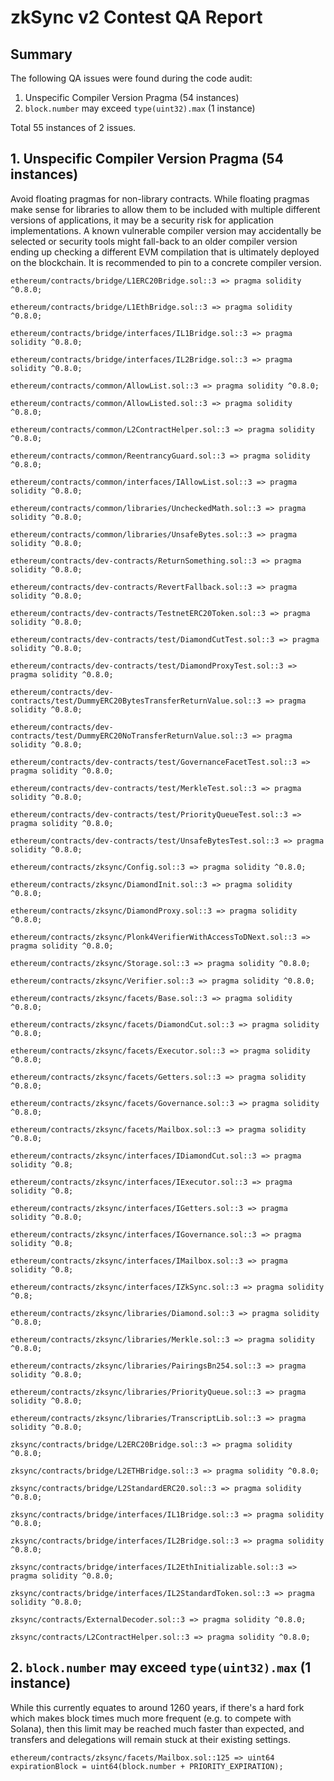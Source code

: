 # zkSync v2 Contest QA Report

## Summary

The following QA issues were found during the code audit:

1. Unspecific Compiler Version Pragma (54 instances)
2. `block.number` may exceed `type(uint32).max` (1 instance)

Total 55 instances of 2 issues.

## 1. Unspecific Compiler Version Pragma (54 instances)

Avoid floating pragmas for non-library contracts. While floating pragmas make sense for libraries to allow them to be included with multiple different versions of applications, it may be a security risk for application implementations. A known vulnerable compiler version may accidentally be selected or security tools might fall-back to an older compiler version ending up checking a different EVM compilation that is ultimately deployed on the blockchain. It is recommended to pin to a concrete compiler version.

```solidity
ethereum/contracts/bridge/L1ERC20Bridge.sol::3 => pragma solidity ^0.8.0;

ethereum/contracts/bridge/L1EthBridge.sol::3 => pragma solidity ^0.8.0;

ethereum/contracts/bridge/interfaces/IL1Bridge.sol::3 => pragma solidity ^0.8.0;

ethereum/contracts/bridge/interfaces/IL2Bridge.sol::3 => pragma solidity ^0.8.0;

ethereum/contracts/common/AllowList.sol::3 => pragma solidity ^0.8.0;

ethereum/contracts/common/AllowListed.sol::3 => pragma solidity ^0.8.0;

ethereum/contracts/common/L2ContractHelper.sol::3 => pragma solidity ^0.8.0;

ethereum/contracts/common/ReentrancyGuard.sol::3 => pragma solidity ^0.8.0;

ethereum/contracts/common/interfaces/IAllowList.sol::3 => pragma solidity ^0.8.0;

ethereum/contracts/common/libraries/UncheckedMath.sol::3 => pragma solidity ^0.8.0;

ethereum/contracts/common/libraries/UnsafeBytes.sol::3 => pragma solidity ^0.8.0;

ethereum/contracts/dev-contracts/ReturnSomething.sol::3 => pragma solidity ^0.8.0;

ethereum/contracts/dev-contracts/RevertFallback.sol::3 => pragma solidity ^0.8.0;

ethereum/contracts/dev-contracts/TestnetERC20Token.sol::3 => pragma solidity ^0.8.0;

ethereum/contracts/dev-contracts/test/DiamondCutTest.sol::3 => pragma solidity ^0.8.0;

ethereum/contracts/dev-contracts/test/DiamondProxyTest.sol::3 => pragma solidity ^0.8.0;

ethereum/contracts/dev-contracts/test/DummyERC20BytesTransferReturnValue.sol::3 => pragma solidity ^0.8.0;

ethereum/contracts/dev-contracts/test/DummyERC20NoTransferReturnValue.sol::3 => pragma solidity ^0.8.0;

ethereum/contracts/dev-contracts/test/GovernanceFacetTest.sol::3 => pragma solidity ^0.8.0;

ethereum/contracts/dev-contracts/test/MerkleTest.sol::3 => pragma solidity ^0.8.0;

ethereum/contracts/dev-contracts/test/PriorityQueueTest.sol::3 => pragma solidity ^0.8.0;

ethereum/contracts/dev-contracts/test/UnsafeBytesTest.sol::3 => pragma solidity ^0.8.0;

ethereum/contracts/zksync/Config.sol::3 => pragma solidity ^0.8.0;

ethereum/contracts/zksync/DiamondInit.sol::3 => pragma solidity ^0.8.0;

ethereum/contracts/zksync/DiamondProxy.sol::3 => pragma solidity ^0.8.0;

ethereum/contracts/zksync/Plonk4VerifierWithAccessToDNext.sol::3 => pragma solidity ^0.8.0;

ethereum/contracts/zksync/Storage.sol::3 => pragma solidity ^0.8.0;

ethereum/contracts/zksync/Verifier.sol::3 => pragma solidity ^0.8.0;

ethereum/contracts/zksync/facets/Base.sol::3 => pragma solidity ^0.8.0;

ethereum/contracts/zksync/facets/DiamondCut.sol::3 => pragma solidity ^0.8.0;

ethereum/contracts/zksync/facets/Executor.sol::3 => pragma solidity ^0.8.0;

ethereum/contracts/zksync/facets/Getters.sol::3 => pragma solidity ^0.8.0;

ethereum/contracts/zksync/facets/Governance.sol::3 => pragma solidity ^0.8.0;

ethereum/contracts/zksync/facets/Mailbox.sol::3 => pragma solidity ^0.8.0;

ethereum/contracts/zksync/interfaces/IDiamondCut.sol::3 => pragma solidity ^0.8;

ethereum/contracts/zksync/interfaces/IExecutor.sol::3 => pragma solidity ^0.8;

ethereum/contracts/zksync/interfaces/IGetters.sol::3 => pragma solidity ^0.8.0;

ethereum/contracts/zksync/interfaces/IGovernance.sol::3 => pragma solidity ^0.8;

ethereum/contracts/zksync/interfaces/IMailbox.sol::3 => pragma solidity ^0.8;

ethereum/contracts/zksync/interfaces/IZkSync.sol::3 => pragma solidity ^0.8;

ethereum/contracts/zksync/libraries/Diamond.sol::3 => pragma solidity ^0.8.0;

ethereum/contracts/zksync/libraries/Merkle.sol::3 => pragma solidity ^0.8.0;

ethereum/contracts/zksync/libraries/PairingsBn254.sol::3 => pragma solidity ^0.8.0;

ethereum/contracts/zksync/libraries/PriorityQueue.sol::3 => pragma solidity ^0.8.0;

ethereum/contracts/zksync/libraries/TranscriptLib.sol::3 => pragma solidity ^0.8.0;

zksync/contracts/bridge/L2ERC20Bridge.sol::3 => pragma solidity ^0.8.0;

zksync/contracts/bridge/L2ETHBridge.sol::3 => pragma solidity ^0.8.0;

zksync/contracts/bridge/L2StandardERC20.sol::3 => pragma solidity ^0.8.0;

zksync/contracts/bridge/interfaces/IL1Bridge.sol::3 => pragma solidity ^0.8.0;

zksync/contracts/bridge/interfaces/IL2Bridge.sol::3 => pragma solidity ^0.8.0;

zksync/contracts/bridge/interfaces/IL2EthInitializable.sol::3 => pragma solidity ^0.8.0;

zksync/contracts/bridge/interfaces/IL2StandardToken.sol::3 => pragma solidity ^0.8.0;

zksync/contracts/ExternalDecoder.sol::3 => pragma solidity ^0.8.0;

zksync/contracts/L2ContractHelper.sol::3 => pragma solidity ^0.8.0;
```

## 2. `block.number` may exceed `type(uint32).max` (1 instance)

While this currently equates to around 1260 years, if there's a hard fork which makes block times much more frequent (e.g. to compete with Solana), then this limit may be reached much faster than expected, and transfers and delegations will remain stuck at their existing settings.

```solidity
ethereum/contracts/zksync/facets/Mailbox.sol::125 => uint64 expirationBlock = uint64(block.number + PRIORITY_EXPIRATION);
```
